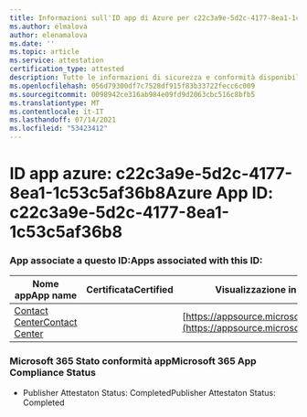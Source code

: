 ```yaml
---
title: Informazioni sull'ID app di Azure per c22c3a9e-5d2c-4177-8ea1-1c53c5af36b8
ms.author: elmalova
author: elenamalova
ms.date: ''
ms.topic: article
ms.service: attestation
certification_type: attested
description: Tutte le informazioni di sicurezza e conformità disponibili per c22c3a9e-5d2c-4177-8ea1-1c53c5af36b8.
ms.openlocfilehash: 056d79300df7c7528df915f83b33722fecc6c009
ms.sourcegitcommit: 0098942ce316ab984e09fd9d2063cbc516c8bfb5
ms.translationtype: MT
ms.contentlocale: it-IT
ms.lasthandoff: 07/14/2021
ms.locfileid: "53423412"
---
```

# <a name="azure-app-id-c22c3a9e-5d2c-4177-8ea1-1c53c5af36b8"></a><span data-ttu-id="88612-103">ID app azure: c22c3a9e-5d2c-4177-8ea1-1c53c5af36b8</span><span class="sxs-lookup"><span data-stu-id="88612-103">Azure App ID: c22c3a9e-5d2c-4177-8ea1-1c53c5af36b8</span></span>


### <a name="apps-associated-with-this-id"></a><span data-ttu-id="88612-104">App associate a questo ID:</span><span class="sxs-lookup"><span data-stu-id="88612-104">Apps associated with this ID:</span></span>
| <span data-ttu-id="88612-105">**Nome app**</span><span class="sxs-lookup"><span data-stu-id="88612-105">**App name**</span></span> | <span data-ttu-id="88612-106">**Certificata**</span><span class="sxs-lookup"><span data-stu-id="88612-106">**Certified**</span></span> | <span data-ttu-id="88612-107">**Visualizzazione in AppSource**</span><span class="sxs-lookup"><span data-stu-id="88612-107">**View in AppSource**</span></span> |
|-|-|-|
| [<span data-ttu-id="88612-108">Contact Center</span><span class="sxs-lookup"><span data-stu-id="88612-108">Contact Center</span></span>](https://docs.microsoft.com/en-us/microsoft-365-app-certification/forward/WA200001428) |  | [https://appsource.microsoft.com/product/office/WA200001428](https://appsource.microsoft.com/product/office/WA200001428) |

### <a name="microsoft-365-app-compliance-status"></a><span data-ttu-id="88612-109">Microsoft 365 Stato conformità app</span><span class="sxs-lookup"><span data-stu-id="88612-109">Microsoft 365 App Compliance Status</span></span>
- <span data-ttu-id="88612-110">Publisher Attestaton Status: Completed</span><span class="sxs-lookup"><span data-stu-id="88612-110">Publisher Attestaton Status: Completed</span></span>

